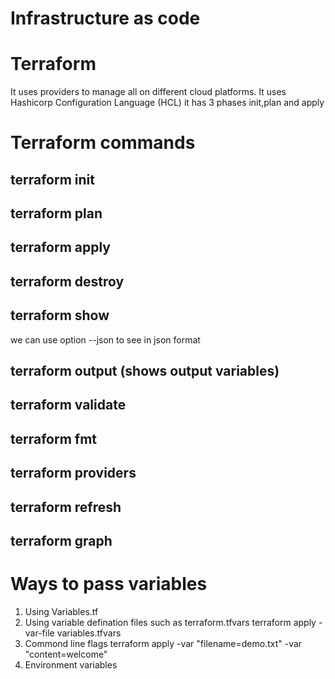 # Infrastructure as code
# Terraform 
It uses providers to manage all on different cloud platforms.
It uses Hashicorp Configuration Language (HCL)
it has 3 phases init,plan and apply

# Terraform commands

## terraform init 
## terraform plan
## terraform apply
## terraform destroy
## terraform show 
   we can use option --json to see in json format
## terraform output (shows output variables)
## terraform validate
## terraform fmt
## terraform providers
## terraform refresh
## terraform graph

# Ways to pass variables 
1. Using Variables.tf 
2. Using variable defination files such as terraform.tfvars
terraform apply -var-file variables.tfvars
3. Commond line flags
terraform apply -var "filename=demo.txt" -var "content=welcome"
4. Environment variables

